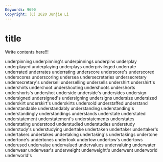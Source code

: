 ```yaml
---
Keywords: 9690
Copyright: (C) 2020 Junjie Li
---
```


# title

Write contents here!!!

underpinning 
underpinning's 
underpinnings 
underpins 
underplay 
underplayed 
underplaying 
underplays 
underprivileged
underrate 
underrated 
underrates 
underrating 
underscore 
underscore's 
underscored 
underscores 
underscoring 
undersea
undersecretaries 
undersecretary 
undersecretary's 
undersell 
underselling 
undersells 
undershirt 
undershirt's 
undershirts 
undershoot
undershooting 
undershoots 
undershorts 
undershorts's 
undershot 
underside 
underside's 
undersides 
undersign 
undersigned
undersigned's 
undersigning 
undersigns 
undersize 
undersized 
underskirt 
underskirt's 
underskirts 
undersold 
understaffed
understand 
understandable 
understandably 
understanding 
understanding's 
understandingly 
understandings 
understands 
understate 
understated
understatement 
understatement's 
understatements 
understates 
understating 
understood 
understudied 
understudies 
understudy 
understudy's
understudying 
undertake 
undertaken 
undertaker 
undertaker's 
undertakers 
undertakes 
undertaking 
undertaking's 
undertakings
undertone 
undertone's 
undertones 
undertook 
undertow 
undertow's 
undertows 
underused 
undervalue 
undervalued
undervalues 
undervaluing 
underwater 
underwear 
underwear's 
underweight 
underweight's 
underwent 
underworld 
underworld's
